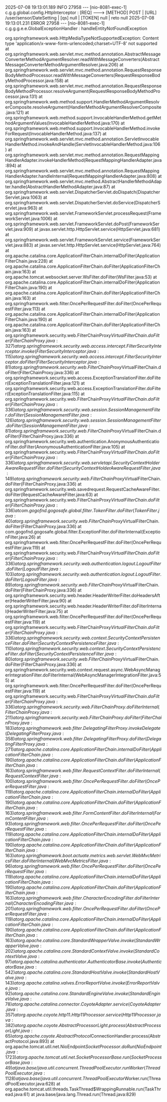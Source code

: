 2025-07-08 19:13:01.189  INFO 27958 --- [nio-8081-exec-1] c.g.g.global.config.HttpInterceptor      : [REQ] ---> [METHOD] POST | [URL] /user/sensor/DateSetting | [qs] null | [TOKEN] null | reto null
2025-07-08 19:13:01.231 ERROR 27958 --- [nio-8081-exec-1] c.g.g.g.e.e.GlobalExceptionHandler       : handleEntityNotFoundException

org.springframework.web.HttpMediaTypeNotSupportedException: Content type 'application/x-www-form-urlencoded;charset=UTF-8' not supported
        at org.springframework.web.servlet.mvc.method.annotation.AbstractMessageConverterMethodArgumentResolver.readWithMessageConverters(AbstractMessageConverterMethodArgumentResolver.java:206)
        at org.springframework.web.servlet.mvc.method.annotation.RequestResponseBodyMethodProcessor.readWithMessageConverters(RequestResponseBodyMethodProcessor.java:158)
        at org.springframework.web.servlet.mvc.method.annotation.RequestResponseBodyMethodProcessor.resolveArgument(RequestResponseBodyMethodProcessor.java:131)
        at org.springframework.web.method.support.HandlerMethodArgumentResolverComposite.resolveArgument(HandlerMethodArgumentResolverComposite.java:121)
        at org.springframework.web.method.support.InvocableHandlerMethod.getMethodArgumentValues(InvocableHandlerMethod.java:170)
        at org.springframework.web.method.support.InvocableHandlerMethod.invokeForRequest(InvocableHandlerMethod.java:137)
        at org.springframework.web.servlet.mvc.method.annotation.ServletInvocableHandlerMethod.invokeAndHandle(ServletInvocableHandlerMethod.java:106)
        at org.springframework.web.servlet.mvc.method.annotation.RequestMappingHandlerAdapter.invokeHandlerMethod(RequestMappingHandlerAdapter.java:894)
        at org.springframework.web.servlet.mvc.method.annotation.RequestMappingHandlerAdapter.handleInternal(RequestMappingHandlerAdapter.java:808)
        at org.springframework.web.servlet.mvc.method.AbstractHandlerMethodAdapter.handle(AbstractHandlerMethodAdapter.java:87)
        at org.springframework.web.servlet.DispatcherServlet.doDispatch(DispatcherServlet.java:1063)
        at org.springframework.web.servlet.DispatcherServlet.doService(DispatcherServlet.java:963)
        at org.springframework.web.servlet.FrameworkServlet.processRequest(FrameworkServlet.java:1006)
        at org.springframework.web.servlet.FrameworkServlet.doPost(FrameworkServlet.java:909)
        at javax.servlet.http.HttpServlet.service(HttpServlet.java:681)
        at org.springframework.web.servlet.FrameworkServlet.service(FrameworkServlet.java:883)
        at javax.servlet.http.HttpServlet.service(HttpServlet.java:764)
        at org.apache.catalina.core.ApplicationFilterChain.internalDoFilter(ApplicationFilterChain.java:228)
        at org.apache.catalina.core.ApplicationFilterChain.doFilter(ApplicationFilterChain.java:163)
        at org.apache.tomcat.websocket.server.WsFilter.doFilter(WsFilter.java:53)
        at org.apache.catalina.core.ApplicationFilterChain.internalDoFilter(ApplicationFilterChain.java:190)
        at org.apache.catalina.core.ApplicationFilterChain.doFilter(ApplicationFilterChain.java:163)
        at org.springframework.web.filter.OncePerRequestFilter.doFilter(OncePerRequestFilter.java:113)
        at org.apache.catalina.core.ApplicationFilterChain.internalDoFilter(ApplicationFilterChain.java:190)
        at org.apache.catalina.core.ApplicationFilterChain.doFilter(ApplicationFilterChain.java:163)
        at org.springframework.security.web.FilterChainProxy$VirtualFilterChain.doFilter(FilterChainProxy.java:327)
        at org.springframework.security.web.access.intercept.FilterSecurityInterceptor.invoke(FilterSecurityInterceptor.java:115)
        at org.springframework.security.web.access.intercept.FilterSecurityInterceptor.doFilter(FilterSecurityInterceptor.java:81)
        at org.springframework.security.web.FilterChainProxy$VirtualFilterChain.doFilter(FilterChainProxy.java:336)
        at org.springframework.security.web.access.ExceptionTranslationFilter.doFilter(ExceptionTranslationFilter.java:121)
        at org.springframework.security.web.access.ExceptionTranslationFilter.doFilter(ExceptionTranslationFilter.java:115)
        at org.springframework.security.web.FilterChainProxy$VirtualFilterChain.doFilter(FilterChainProxy.java:336)
        at org.springframework.security.web.session.SessionManagementFilter.doFilter(SessionManagementFilter.java:126)
        at org.springframework.security.web.session.SessionManagementFilter.doFilter(SessionManagementFilter.java:81)
        at org.springframework.security.web.FilterChainProxy$VirtualFilterChain.doFilter(FilterChainProxy.java:336)
        at org.springframework.security.web.authentication.AnonymousAuthenticationFilter.doFilter(AnonymousAuthenticationFilter.java:105)
        at org.springframework.security.web.FilterChainProxy$VirtualFilterChain.doFilter(FilterChainProxy.java:336)
        at org.springframework.security.web.servletapi.SecurityContextHolderAwareRequestFilter.doFilter(SecurityContextHolderAwareRequestFilter.java:149)
        at org.springframework.security.web.FilterChainProxy$VirtualFilterChain.doFilter(FilterChainProxy.java:336)
        at org.springframework.security.web.savedrequest.RequestCacheAwareFilter.doFilter(RequestCacheAwareFilter.java:63)
        at org.springframework.security.web.FilterChainProxy$VirtualFilterChain.doFilter(FilterChainProxy.java:336)
        at com.gogofnd.gogosafe.global.filter.TokenFilter.doFilter(TokenFilter.java:40)
        at org.springframework.security.web.FilterChainProxy$VirtualFilterChain.doFilter(FilterChainProxy.java:336)
        at com.gogofnd.gogosafe.global.filter.ExceptionFilter.doFilterInternal(ExceptionFilter.java:26)
        at org.springframework.web.filter.OncePerRequestFilter.doFilter(OncePerRequestFilter.java:119)
        at org.springframework.security.web.FilterChainProxy$VirtualFilterChain.doFilter(FilterChainProxy.java:336)
        at org.springframework.security.web.authentication.logout.LogoutFilter.doFilter(LogoutFilter.java:103)
        at org.springframework.security.web.authentication.logout.LogoutFilter.doFilter(LogoutFilter.java:89)
        at org.springframework.security.web.FilterChainProxy$VirtualFilterChain.doFilter(FilterChainProxy.java:336)
        at org.springframework.security.web.header.HeaderWriterFilter.doHeadersAfter(HeaderWriterFilter.java:90)
        at org.springframework.security.web.header.HeaderWriterFilter.doFilterInternal(HeaderWriterFilter.java:75)
        at org.springframework.web.filter.OncePerRequestFilter.doFilter(OncePerRequestFilter.java:119)
        at org.springframework.security.web.FilterChainProxy$VirtualFilterChain.doFilter(FilterChainProxy.java:336)
        at org.springframework.security.web.context.SecurityContextPersistenceFilter.doFilter(SecurityContextPersistenceFilter.java:110)
        at org.springframework.security.web.context.SecurityContextPersistenceFilter.doFilter(SecurityContextPersistenceFilter.java:80)
        at org.springframework.security.web.FilterChainProxy$VirtualFilterChain.doFilter(FilterChainProxy.java:336)
        at org.springframework.security.web.context.request.async.WebAsyncManagerIntegrationFilter.doFilterInternal(WebAsyncManagerIntegrationFilter.java:55)
        at org.springframework.web.filter.OncePerRequestFilter.doFilter(OncePerRequestFilter.java:119)
        at org.springframework.security.web.FilterChainProxy$VirtualFilterChain.doFilter(FilterChainProxy.java:336)
        at org.springframework.security.web.FilterChainProxy.doFilterInternal(FilterChainProxy.java:211)
        at org.springframework.security.web.FilterChainProxy.doFilter(FilterChainProxy.java:183)
        at org.springframework.web.filter.DelegatingFilterProxy.invokeDelegate(DelegatingFilterProxy.java:358)
        at org.springframework.web.filter.DelegatingFilterProxy.doFilter(DelegatingFilterProxy.java:271)
        at org.apache.catalina.core.ApplicationFilterChain.internalDoFilter(ApplicationFilterChain.java:190)
        at org.apache.catalina.core.ApplicationFilterChain.doFilter(ApplicationFilterChain.java:163)
        at org.springframework.web.filter.RequestContextFilter.doFilterInternal(RequestContextFilter.java:100)
        at org.springframework.web.filter.OncePerRequestFilter.doFilter(OncePerRequestFilter.java:119)
        at org.apache.catalina.core.ApplicationFilterChain.internalDoFilter(ApplicationFilterChain.java:190)
        at org.apache.catalina.core.ApplicationFilterChain.doFilter(ApplicationFilterChain.java:163)
        at org.springframework.web.filter.FormContentFilter.doFilterInternal(FormContentFilter.java:93)
        at org.springframework.web.filter.OncePerRequestFilter.doFilter(OncePerRequestFilter.java:119)
        at org.apache.catalina.core.ApplicationFilterChain.internalDoFilter(ApplicationFilterChain.java:190)
        at org.apache.catalina.core.ApplicationFilterChain.doFilter(ApplicationFilterChain.java:163)
        at org.springframework.boot.actuate.metrics.web.servlet.WebMvcMetricsFilter.doFilterInternal(WebMvcMetricsFilter.java:96)
        at org.springframework.web.filter.OncePerRequestFilter.doFilter(OncePerRequestFilter.java:119)
        at org.apache.catalina.core.ApplicationFilterChain.internalDoFilter(ApplicationFilterChain.java:190)
        at org.apache.catalina.core.ApplicationFilterChain.doFilter(ApplicationFilterChain.java:163)
        at org.springframework.web.filter.CharacterEncodingFilter.doFilterInternal(CharacterEncodingFilter.java:201)
        at org.springframework.web.filter.OncePerRequestFilter.doFilter(OncePerRequestFilter.java:119)
        at org.apache.catalina.core.ApplicationFilterChain.internalDoFilter(ApplicationFilterChain.java:190)
        at org.apache.catalina.core.ApplicationFilterChain.doFilter(ApplicationFilterChain.java:163)
        at org.apache.catalina.core.StandardWrapperValve.invoke(StandardWrapperValve.java:202)
        at org.apache.catalina.core.StandardContextValve.invoke(StandardContextValve.java:97)
        at org.apache.catalina.authenticator.AuthenticatorBase.invoke(AuthenticatorBase.java:542)
        at org.apache.catalina.core.StandardHostValve.invoke(StandardHostValve.java:143)
        at org.apache.catalina.valves.ErrorReportValve.invoke(ErrorReportValve.java:92)
        at org.apache.catalina.core.StandardEngineValve.invoke(StandardEngineValve.java:78)
        at org.apache.catalina.connector.CoyoteAdapter.service(CoyoteAdapter.java:357)
        at org.apache.coyote.http11.Http11Processor.service(Http11Processor.java:382)
        at org.apache.coyote.AbstractProcessorLight.process(AbstractProcessorLight.java:65)
        at org.apache.coyote.AbstractProtocol$ConnectionHandler.process(AbstractProtocol.java:893)
        at org.apache.tomcat.util.net.NioEndpoint$SocketProcessor.doRun(NioEndpoint.java:1723)
        at org.apache.tomcat.util.net.SocketProcessorBase.run(SocketProcessorBase.java:49)
        at java.base/java.util.concurrent.ThreadPoolExecutor.runWorker(ThreadPoolExecutor.java:1128)
        at java.base/java.util.concurrent.ThreadPoolExecutor$Worker.run(ThreadPoolExecutor.java:628)
        at org.apache.tomcat.util.threads.TaskThread$WrappingRunnable.run(TaskThread.java:61)
        at java.base/java.lang.Thread.run(Thread.java:829)
